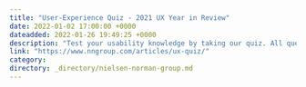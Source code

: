 ```yaml
---
title: "User-Experience Quiz - 2021 UX Year in Review"
date: 2022-01-02 17:00:00 +0000
dateadded: 2022-01-26 19:49:25 +0000
description: "Test your usability knowledge by taking our quiz. All questions and answers are based on articles that we published last year."
link: "https://www.nngroup.com/articles/ux-quiz/"
category:
directory: _directory/nielsen-norman-group.md
---
```

